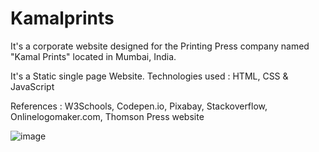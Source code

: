 # Kamalprints

It's a corporate website designed for the Printing Press company named "Kamal Prints" located in Mumbai, India. 

It's a Static single page Website.
Technologies used : HTML, CSS & JavaScript

References : W3Schools, Codepen.io, Pixabay, Stackoverflow, Onlinelogomaker.com, Thomson Press website

![image](https://drive.google.com/uc?export=view&id=1z-edJK0KO5uvKSlGhwy9ZMUx_GcSf4kc)
